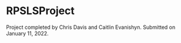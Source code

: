 # RPSLSProject

Project completed by Chris Davis and Caitlin Evanishyn.
Submitted on January 11, 2022.

<!-- Task
With your partner(s), create a new Python project in Visual Studio Code and collaborate using Git/GitHub as you pair program your way through the features of the project.
Setup Steps
⦁	One of your team will create the GitHub repository for your project.
⦁	Add the other partner(s) as a collaborator after you have created the project on your computer and linked it to your GitHub repository
⦁	In the project, add the debugger for Python in Visual Studio Code
⦁	Create a main.py file to serve as the entry point for your application when you run it
⦁	Start creating classes. Start thinking through what every class “has” and “does” based on the user stories and instructor discussion.
⦁	Before you begin coding, write an algorithm that represents the steps necessary to play a game of rock, paper, scissors, lizard, Spock in a best-of-three format. By writing out the steps, it will make you think about every piece needed to bring the game to life. Please submit to your instructor Slack channel once completed for approval to start coding. Below is an example of how to get started:
⦁	Step 1: Display the rules of the game
⦁	Step 2: Ask how many human players will be playing
⦁	… etc
End Result
This is an example of what your user could see in the console when playing. Note the clear prompts for input and messages that show the result of each round -->

